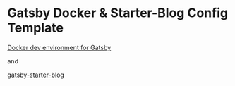 # Gatsby Docker & Starter-Blog Config Template

[Docker dev environment for Gatsby](https://dev.to/stoutlabs/my-docker-setup-for-gatsbyjs-and-nextjs-5gao)

and 

[gatsby-starter-blog](https://github.com/gatsbyjs/gatsby-starter-blog)
